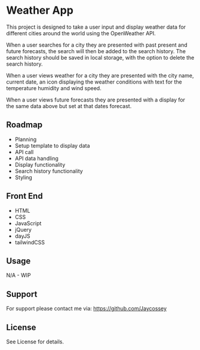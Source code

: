 # Weather App

This project is designed to take a user input and display weather data for different cities around the world using the OpenWeather API.

When a user searches for a city they are presented with past present and future forecasts, the search will then be added to the search history. The search history should be saved in local storage, with the option to delete the search history.

When a user views weather for a city they are presented with the city name, current date, an icon displaying the weather conditions with text for the temperature humidity and wind speed.

When a user views future forecasts they are presented with a display for the same data above but set at that dates forecast.

## Roadmap

- Planning
- Setup template to display data
- API call
- API data handling
- Display functionality
- Search history functionality
- Styling

## Front End

- HTML
- CSS
- JavaScript
- jQuery
- dayJS
- tailwindCSS

## Usage

N/A - WIP

## Support

For support please contact me via: https://github.com/Jaycossey

## License

See License for details.